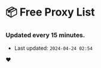 # :package: Free Proxy List
### Updated every 15 minutes.

- Last updated: `2024-04-24 02:54`

:heart:
